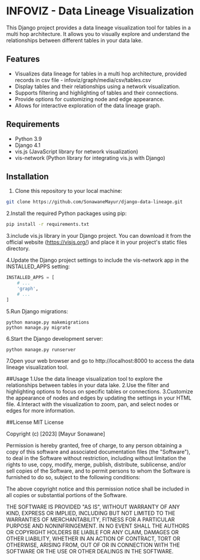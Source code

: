 # INFOVIZ - Data Lineage Visualization

This Django project provides a data lineage visualization tool for tables in a multi hop architecture. 
It allows you to visually explore and understand the relationships between different tables in your data lake.

## Features

- Visualizes data lineage for tables in a multi hop architecture, provided records in csv file - infoviz/graph/media/csv/tables.csv
- Display tables and their relationships using a network visualization.
- Supports filtering and highlighting of tables and their connections.
- Provide options for customizing node and edge appearance.
- Allows for interactive exploration of the data lineage graph.

## Requirements

- Python 3.9
- Django 4.1
- vis.js (JavaScript library for network visualization)
- vis-network (Python library for integrating vis.js with Django)

## Installation

1. Clone this repository to your local machine:

```sh
git clone https://github.com/SonawaneMayur/django-data-lineage.git
```


2.Install the required Python packages using pip:
```sh
pip install -r requirements.txt
```

3.include vis.js library in your Django project. You can download it from the official website (https://visjs.org/) and place it in your project's static files directory.

4.Update the Django project settings to include the vis-network app in the INSTALLED_APPS setting:

```python
INSTALLED_APPS = [
    # ...
    'graph',
    # ...
]

```
5.Run Django migrations:

```shell
python manage.py makemigrations
python manage.py migrate
```
6.Start the Django development server:
```shell
python manage.py runserver
```

7.Open your web browser and go to http://localhost:8000 to access the data lineage visualization tool.


##Usage
1.Use the data lineage visualization tool to explore the relationships between tables in your data lake.
2.Use the filter and highlighting options to focus on specific tables or connections.
3.Customize the appearance of nodes and edges by updating the settings in your HTML file.
4.Interact with the visualization to zoom, pan, and select nodes or edges for more information.


##License
MIT License

Copyright (c) [2023] [Mayur Sonawane]

Permission is hereby granted, free of charge, to any person obtaining a copy
of this software and associated documentation files (the "Software"), to deal
in the Software without restriction, including without limitation the rights
to use, copy, modify, merge, publish, distribute, sublicense, and/or sell
copies of the Software, and to permit persons to whom the Software is
furnished to do so, subject to the following conditions:

The above copyright notice and this permission notice shall be included in all
copies or substantial portions of the Software.

THE SOFTWARE IS PROVIDED "AS IS", WITHOUT WARRANTY OF ANY KIND, EXPRESS OR
IMPLIED, INCLUDING BUT NOT LIMITED TO THE WARRANTIES OF MERCHANTABILITY,
FITNESS FOR A PARTICULAR PURPOSE AND NONINFRINGEMENT. IN NO EVENT SHALL THE
AUTHORS OR COPYRIGHT HOLDERS BE LIABLE FOR ANY CLAIM, DAMAGES OR OTHER
LIABILITY, WHETHER IN AN ACTION OF CONTRACT, TORT OR OTHERWISE, ARISING FROM,
OUT OF OR IN CONNECTION WITH THE SOFTWARE OR THE USE OR OTHER DEALINGS IN THE
SOFTWARE.